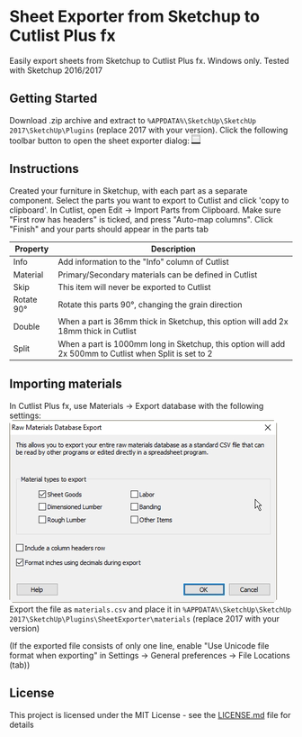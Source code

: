 # Sheet Exporter from Sketchup to Cutlist Plus fx
Easily export sheets from Sketchup to Cutlist Plus fx.
Windows only. Tested with Sketchup 2016/2017

## Getting Started
Download .zip archive and extract to `%APPDATA%\SketchUp\SketchUp 2017\SketchUp\Plugins` (replace 2017 with your version).
Click the following toolbar button to open the sheet exporter dialog:
![Materials export dialog](SheetExporter/icons/sheet_properties_small.png?raw=true)

## Instructions
Created your furniture in Sketchup, with each part as a separate component. Select the parts you want to export to Cutlist and click 'copy to clipboard'.
In Cutlist, open Edit -> Import Parts from Clipboard. Make sure "First row has headers" is ticked, and press "Auto-map columns". Click "Finish" and your parts should appear in the parts tab

| Property   | Description                                                                                             |
|------------|---------------------------------------------------------------------------------------------------------|
| Info       | Add information to the "Info" column of Cutlist                                                         |
| Material   | Primary/Secondary materials can be defined in Cutlist                                                   |
| Skip       | This item will never be exported to Cutlist                                                             |
| Rotate 90° | Rotate this parts 90°, changing the grain direction                                                     |
| Double     | When a part is 36mm thick in Sketchup, this option will add 2x 18mm thick in Cutlist                    |
| Split      | When a part is 1000mm long in Sketchup, this option will add 2x 500mm to Cutlist when Split is set to 2 |

## Importing materials
In Cutlist Plus fx, use Materials -> Export database with the following settings:
![Materials export dialog](SheetExporter/materials/materials.jpg?raw=true)
Export the file as `materials.csv` and place it in `%APPDATA%\SketchUp\SketchUp 2017\SketchUp\Plugins\SheetExporter\materials` (replace 2017 with your version)

(If the exported file consists of only one line, enable "Use Unicode file format when exporting" in Settings -> General preferences -> File Locations (tab))


## License
This project is licensed under the MIT License - see the [LICENSE.md](LICENSE.md) file for details